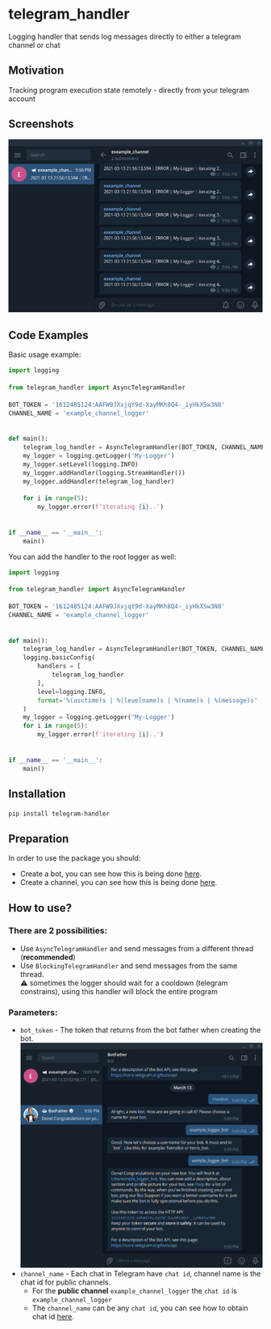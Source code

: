 # telegram_handler
Logging handler that sends log messages directly to either a telegram channel or chat  

## Motivation
Tracking program execution state remotely - directly from your telegram account

## Screenshots
![screenshot](screenshot.png)

## Code Examples
Basic usage example:
```python
import logging

from telegram_handler import AsyncTelegramHandler

BOT_TOKEN = '1612485124:AAFW9JXxjqY9d-XayMKh8Q4-_iyHkXSw3N8'
CHANNEL_NAME = 'example_channel_logger'


def main():
    telegram_log_handler = AsyncTelegramHandler(BOT_TOKEN, CHANNEL_NAME)
    my_logger = logging.getLogger('My-Logger')
    my_logger.setLevel(logging.INFO)
    my_logger.addHandler(logging.StreamHandler())
    my_logger.addHandler(telegram_log_handler)

    for i in range(5):
        my_logger.error(f'iterating {i}..')


if __name__ == '__main__':
    main()
```

You can add the handler to the root logger as well:
```python
import logging

from telegram_handler import AsyncTelegramHandler

BOT_TOKEN = '1612485124:AAFW9JXxjqY9d-XayMKh8Q4-_iyHkXSw3N8'
CHANNEL_NAME = 'example_channel_logger'


def main():
    telegram_log_handler = AsyncTelegramHandler(BOT_TOKEN, CHANNEL_NAME)
    logging.basicConfig(
        handlers = [
            telegram_log_handler
        ],
        level=logging.INFO,
        format='%(asctime)s | %(levelname)s | %(name)s | %(message)s'
    )
    my_logger = logging.getLogger('My-Logger')
    for i in range(5):
        my_logger.error(f'iterating {i}..')


if __name__ == '__main__':
    main()

```

## Installation
`pip install telegram-handler`

## Preparation
In order to use the package you should:
- Create a bot, you can see how this is being done
  [here](https://core.telegram.org/bots#3-how-do-i-create-a-bot).
- Create a channel, you can see how this is being done
  [here](https://www.logaster.com/blog/how-create-telegram-channel/).

## How to use?
### There are 2 possibilities:
- Use `AsyncTelegramHandler` and send messages from a different thread (__recommended__)
- Use `BlockingTelegramHandler` and send messages from the same thread.  
  :warning: sometimes the logger should wait for a cooldown (telegram constrains),
  using this handler will block the entire program
  
### Parameters:
- `bot_token` - The token that returns from the bot father when creating the bot.  
![bot_token](bot%20token.png)
- `channel_name` - Each chat in Telegram have `chat id`, channel name is the chat id for public channels.
  - For the __public channel__ `example_channel_logger` the `chat id` is `example_channel_logger`
  - The `channel_name` can be any `chat id`, you can see how to obtain chat id 
    [here](http://techblog.sillifish.co.uk/2020/03/30/telegram-chat-id-and-token-id/).
